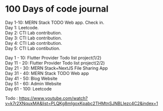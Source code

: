 # 100 Days of code journal 



Day 1-10:  MERN Stack TODO Web app. 
Check in.  
Day 1: Leetcode.  
Day 2: CTI Lab contribution.  
Day 3: CTI Lab contribution.  
Day 4: CTI Lab contribution.  
Day 5: CTI Lab contibution.


Day 1 - 10: Flutter Provider Todo list project(1/2)  
Day 11 - 20: Flutter Provider Todo list project(2/2)  
Day 21 - 30: MERN Stack+NextJS File Sharing App    
Day 31 - 40: MERN Stack TODO Web app  
Day 41 - 50: Blog Website  
Day 51 - 60: Admin Website  
Day 61 - 100: Leetcode  


Todo : https://www.youtube.com/watch?v=k7r2XNquxMA&list=PLQKg8mIgoxKpabc2THMtnSJNBLIezc4C2&index=1
